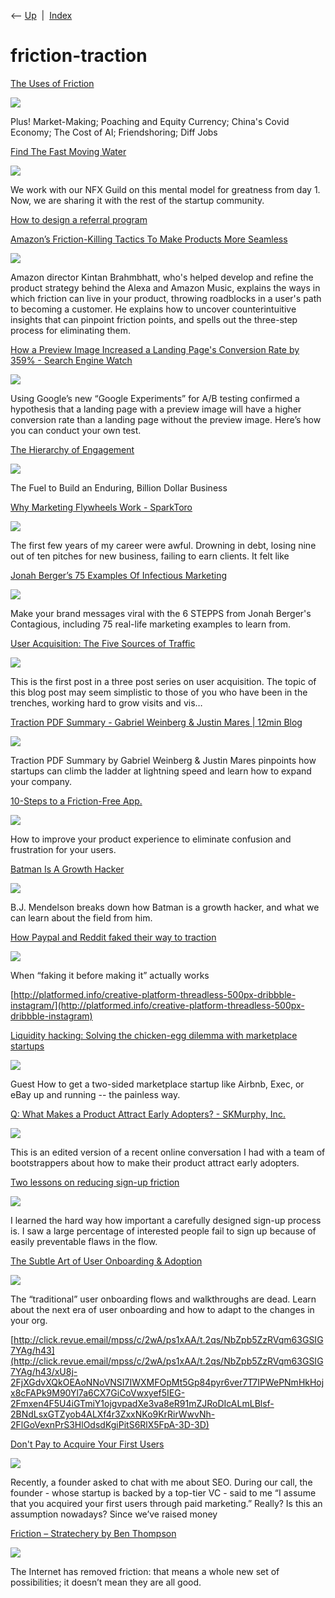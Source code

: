 <div class="nav">

⟵ [Up](index.html)  \|  [Index](index.html)

</div>

# friction-traction

<div class="cards">

<div class="card">

<div class="card-title">

[The Uses of Friction](https://www.thediff.co/p/the-uses-of-friction)

</div>

<div class="card-image">

[![](https://www.thediff.co/content/images/size/w1200/2022/02/Screenshot-2022-02-17-at-12.51.50-1.png)](https://www.thediff.co/p/the-uses-of-friction)

</div>

Plus! Market-Making; Poaching and Equity Currency; China's Covid
Economy; The Cost of AI; Friendshoring; Diff Jobs

</div>

<div class="card">

<div class="card-title">

[Find The Fast Moving
Water](https://www.nfx.com/post/find-the-fast-moving-water)

</div>

<div class="card-image">

[![](https://content.nfx.com/wp-content/uploads/2023/05/fast-moving-water-social.jpg)](https://www.nfx.com/post/find-the-fast-moving-water)

</div>

We work with our NFX Guild on this mental model for greatness from
day 1. Now, we are sharing it with the rest of the startup community.

</div>

<div class="card">

<div class="card-title">

[How to design a referral
program](https://andrewchen.com/how-to-design-a-referral-program)

</div>

</div>

<div class="card">

<div class="card-title">

[Amazon’s Friction-Killing Tactics To Make Products More
Seamless](http://firstround.com/review/amazons-friction-killing-tactics-to-make-products-more-seamless)

</div>

<div class="card-image">

[![](https://review.firstround.com/content/images/2056/firstround-2fr95ilt5ormkbdyagjmd0_kintan-brahmbhatt_012rt.jpg)](http://firstround.com/review/amazons-friction-killing-tactics-to-make-products-more-seamless)

</div>

Amazon director Kintan Brahmbhatt, who's helped develop and refine the
product strategy behind the Alexa and Amazon Music, explains the ways in
which friction can live in your product, throwing roadblocks in a user's
path to becoming a customer. He explains how to uncover counterintuitive
insights that can pinpoint friction points, and spells out the
three-step process for eliminating them.

</div>

<div class="card">

<div class="card-title">

[How a Preview Image Increased a Landing Page's Conversion Rate by
359% - Search Engine
Watch](https://searchenginewatch.com/sew/how-to/2220391/how-a-preview-image-increased-a-landing-pages-conversion-rate-by-359)

</div>

<div class="card-image">

[![](https://www.searchenginewatch.com/wp-content/uploads/2018/10/champion-trophy-370x229.jpeg)](https://searchenginewatch.com/sew/how-to/2220391/how-a-preview-image-increased-a-landing-pages-conversion-rate-by-359)

</div>

Using Google’s new “Google Experiments” for A/B testing confirmed a
hypothesis that a landing page with a preview image will have a higher
conversion rate than a landing page without the preview image. Here’s
how you can conduct your own test.

</div>

<div class="card">

<div class="card-title">

[The Hierarchy of
Engagement](https://news.greylock.com/the-hierarchy-of-engagement-5803bf4e6cfa#.rush50jlb)

</div>

<div class="card-image">

[![](https://miro.medium.com/v2/resize:fit:1200/1*mfW5vbkvoMAYAR221rwG_Q.jpeg)](https://news.greylock.com/the-hierarchy-of-engagement-5803bf4e6cfa#.rush50jlb)

</div>

The Fuel to Build an Enduring, Billion Dollar Business

</div>

<div class="card">

<div class="card-title">

[Why Marketing Flywheels Work -
SparkToro](https://sparktoro.com/blog/why-marketing-flywheels-work)

</div>

<div class="card-image">

[![](https://sparktoro.com/blog/wp-content/uploads/2020/05/content-seo-flywheel.gif)](https://sparktoro.com/blog/why-marketing-flywheels-work)

</div>

The first few years of my career were awful. Drowning in debt, losing
nine out of ten pitches for new business, failing to earn clients. It
felt like

</div>

<div class="card">

<div class="card-title">

[Jonah Berger’s 75 Examples Of Infectious
Marketing](http://www.referralcandy.com/blog/jonah-berger-contagious-75-infectious-examples-of-catchy-marketing)

</div>

<div class="card-image">

[![](https://cdn.prod.website-files.com/6185b708a2657014268d2eaf/620492b9fa14a200079a0ccd_jonah-berger-contagious.png)](http://www.referralcandy.com/blog/jonah-berger-contagious-75-infectious-examples-of-catchy-marketing)

</div>

Make your brand messages viral with the 6 STEPPS from Jonah Berger's
Contagious, including 75 real-life marketing examples to learn from.

</div>

<div class="card">

<div class="card-title">

[User Acquisition: The Five Sources of
Traffic](http://blog.adamnash.com/2012/03/28/user-acquisition-five-sources-of-traffic)

</div>

<div class="card-image">

[![](https://s0.wp.com/i/blank.jpg)](http://blog.adamnash.com/2012/03/28/user-acquisition-five-sources-of-traffic)

</div>

This is the first post in a three post series on user acquisition. The
topic of this blog post may seem simplistic to those of you who have
been in the trenches, working hard to grow visits and vis…

</div>

<div class="card">

<div class="card-title">

[Traction PDF Summary - Gabriel Weinberg & Justin Mares \| 12min
Blog](https://blog.12min.com/traction-pdf-summary)

</div>

<div class="card-image">

[![](https://blog.12min.com/wp-content/uploads/2017/02/GetNugget-Replacement-Images.png)](https://blog.12min.com/traction-pdf-summary)

</div>

Traction PDF Summary by Gabriel Weinberg & Justin Mares pinpoints how
startups can climb the ladder at lightning speed and learn how to expand
your company.

</div>

<div class="card">

<div class="card-title">

[10-Steps to a Friction-Free
App.](https://medium.com/sequoia-capital/10-steps-to-a-friction-free-app-518fa9b12227)

</div>

<div class="card-image">

[![](https://miro.medium.com/v2/resize:fit:1200/1*3xvYjoMZSpE27zrFUfh40g.jpeg)](https://medium.com/sequoia-capital/10-steps-to-a-friction-free-app-518fa9b12227)

</div>

How to improve your product experience to eliminate confusion and
frustration for your users.

</div>

<div class="card">

<div class="card-title">

[Batman Is A Growth
Hacker](http://www.adweek.com/digital/batman-is-a-growth-hacker?red=st)

</div>

<div class="card-image">

[![](https://www.adweek.com/wp-content/themes/adweek-next/assets/images/adweek-placeholder.png)](http://www.adweek.com/digital/batman-is-a-growth-hacker?red=st)

</div>

B.J. Mendelson breaks down how Batman is a growth hacker, and what we
can learn about the field from him.

</div>

<div class="card">

<div class="card-title">

[How Paypal and Reddit faked their way to
traction](https://medium.com/platform-thinking/how-paypal-and-reddit-faked-their-way-to-traction-9411fb583205#.u152e5g9i)

</div>

<div class="card-image">

[![](https://miro.medium.com/v2/da:true/bd978bb536350a710e8efb012513429cabdc4c28700604261aeda246d0f980b7)](https://medium.com/platform-thinking/how-paypal-and-reddit-faked-their-way-to-traction-9411fb583205#.u152e5g9i)

</div>

When “faking it before making it” actually works

</div>

<div class="card">

<div class="card-title">

[http://platformed.info/creative-platform-threadless-500px-dribbble-instagram/](http://platformed.info/creative-platform-threadless-500px-dribbble-instagram)

</div>

</div>

<div class="card">

<div class="card-title">

[Liquidity hacking: Solving the chicken-egg dilemma with marketplace
startups](http://venturebeat.com/2012/11/23/liquidity-hacking)

</div>

<div class="card-image">

[![](https://venturebeat.com/wp-content/uploads/2012/11/liquidity-hacking.jpg?w=1000?w=1200&strip=all)](http://venturebeat.com/2012/11/23/liquidity-hacking)

</div>

Guest How to get a two-sided marketplace startup like Airbnb, Exec, or
eBay up and running -- the painless way.

</div>

<div class="card">

<div class="card-title">

[Q: What Makes a Product Attract Early Adopters? - SKMurphy,
Inc.](https://www.skmurphy.com/blog/2019/08/01/q-what-makes-a-product-attract-early-adopters)

</div>

<div class="card-image">

[![](https://www.skmurphy.com/wp-content/uploads/2019/08/RowOFMatches.jpg)](https://www.skmurphy.com/blog/2019/08/01/q-what-makes-a-product-attract-early-adopters)

</div>

This is an edited version of a recent online conversation I had with a
team of bootstrappers about how to make their product attract early
adopters.

</div>

<div class="card">

<div class="card-title">

[Two lessons on reducing sign-up
friction](https://bbirnbaum.com/two-lessons-on-reducing-sign-up-friction)

</div>

<div class="card-image">

[![](https://images.unsplash.com/photo-1533582437341-dfdc01630b05?ixlib=rb-1.2.1&q=80&fm=jpg&crop=entropy&cs=tinysrgb&w=2000&fit=max&ixid=eyJhcHBfaWQiOjExNzczfQ)](https://bbirnbaum.com/two-lessons-on-reducing-sign-up-friction)

</div>

I learned the hard way how important a carefully designed sign-up
process is. I saw a large percentage of interested people fail to sign
up because of easily preventable flaws in the flow.

</div>

<div class="card">

<div class="card-title">

[The Subtle Art of User Onboarding &
Adoption](https://openviewpartners.com/blog/the-subtle-art-of-user-onboarding-adoption)

</div>

<div class="card-image">

[![](https://openviewpartners.com/wp-content/uploads/2019/06/user-onboarding.png)](https://openviewpartners.com/blog/the-subtle-art-of-user-onboarding-adoption)

</div>

The “traditional” user onboarding flows and walkthroughs are dead. Learn
about the next era of user onboarding and how to adapt to the changes in
your org.

</div>

<div class="card">

<div class="card-title">

[http://click.revue.email/mpss/c/2wA/ps1xAA/t.2qs/NbZpb5ZzRVqm63GSIG7YAg/h43](http://click.revue.email/mpss/c/2wA/ps1xAA/t.2qs/NbZpb5ZzRVqm63GSIG7YAg/h43/xU8j-2FjXGdvXQkOEAoNNoVNSI7IWXMFOpMt5Gp84pyr6ver7T7IPWePNmHkHojx8cFAPk9M90Yl7a6CX7GiCoVwxyef5IEG-2Fmxen4F5U4iGTmiY1ojgvpadXe3va8eR91mZJRoDIcALmLBlsf-2BNdLsxGTZyob4ALXf4r3ZxxNKo9KrRirWwvNh-2FlGoVexnPrS3HlOdsdKgiPitS6RlX5FpA-3D-3D)

</div>

</div>

<div class="card">

<div class="card-title">

[Don't Pay to Acquire Your First
Users](https://www.kapwing.com/blog/dont-pay-to-acquire-your-first-users)

</div>

<div class="card-image">

[![](https://i.imgur.com/hG36XnH.jpg)](https://www.kapwing.com/blog/dont-pay-to-acquire-your-first-users)

</div>

Recently, a founder asked to chat with me about SEO. During our call,
the founder - whose startup is backed by a top-tier VC - said to me “I
assume that you acquired your first users through paid marketing.”
Really? Is this an assumption nowadays? Since we’ve raised money

</div>

<div class="card">

<div class="card-title">

[Friction – Stratechery by Ben
Thompson](https://stratechery.com/2013/friction)

</div>

<div class="card-image">

[![](https://i0.wp.com/stratechery.com/wp-content/uploads/2013/07/paper-appstore.jpg?fit=1022%2C482&ssl=1)](https://stratechery.com/2013/friction)

</div>

The Internet has removed friction: that means a whole new set of
possibilities; it doesn’t mean they are all good.

</div>

</div>
